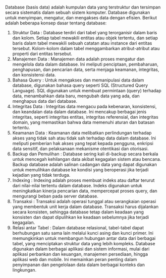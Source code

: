   Database (basis data) adalah kumpulan data yang terstruktur dan tersimpan secara sistematis dalam sebuah sistem komputer. Database digunakan untuk menyimpan, mengatur, dan mengakses data dengan efisien.
 Berikut adalah beberapa konsep dasar tentang database:
1. Struktur Data         : Database terdiri dari tabel yang terorganisir dalam baris dan kolom. Setiap tabel mewakili entitas atau objek tertentu, dan setiap baris dalam tabel mewakili sebuah catatan atau instance dari entitas tersebut. Kolom-kolom dalam tabel menggambarkan atribut-atribut atau properti dari entitas tersebut.
2. Manajemen Data        : Manajemen data adalah proses mengatur dan mengelola data dalam database. Ini meliputi penciptaan, pembaharuan, penghapusan, dan pencarian data, serta menjaga keamanan, integritas, dan konsistensi data.
3. Bahasa Query          : Untuk mengakses dan memanipulasi data dalam database, digunakan bahasa query seperti SQL (Structured Query Language). SQL digunakan untuk membuat permintaan (query) terhadap data, menambahkan data baru, mengubah data yang ada, dan menghapus data dari database.
4. Integritas Data       : Integritas data mengacu pada kebenaran, konsistensi, dan keandalan data dalam database. Ini mencakup berbagai jenis integritas, seperti integritas entitas, integritas referensial, dan integritas domain, yang memastikan bahwa data memenuhi aturan dan batasan tertentu.
5. Keamanan Data         : Keamanan data melibatkan perlindungan terhadap akses yang tidak sah atau tidak sah terhadap data dalam database. Ini meliputi pemberian hak akses yang tepat kepada pengguna, enkripsi data sensitif, dan pelaksanaan mekanisme otentikasi dan otorisasi.
6. Backup dan Pemulihan  : Database sering kali di-backup secara berkala untuk mencegah kehilangan data akibat kegagalan sistem atau bencana. Backup database adalah salinan cadangan data yang dapat digunakan untuk memulihkan database ke kondisi yang beroperasi jika terjadi kejadian yang tidak terduga.
7. Indexing              : Indexing adalah proses membuat indeks atau daftar terurut dari nilai-nilai tertentu dalam database. Indeks digunakan untuk meningkatkan kinerja pencarian data, mempercepat proses query, dan mengurangi beban pada server database.
8. Transaksi             : Transaksi adalah operasi tunggal atau serangkaian operasi yang membentuk unit kerja dalam database. Transaksi harus dijalankan secara konsisten, sehingga database tetap dalam keadaan yang konsisten dan dapat dipulihkan ke keadaan sebelumnya jika terjadi kegagalan.
9. Relasi antar Tabel    : Dalam database relasional, tabel-tabel dapat berhubungan satu sama lain melalui kunci asing dan kunci primer. Ini memungkinkan untuk membangun hubungan antar data dari berbagai tabel, yang menciptakan struktur data yang lebih kompleks.
  Database digunakan dalam berbagai aplikasi dan sistem informasi, mulai dari aplikasi perbankan dan keuangan, manajemen persediaan, hingga aplikasi web dan mobile. Ini memainkan peran penting dalam penyimpanan dan pengelolaan data dalam berbagai konteks dan lingkungan.





